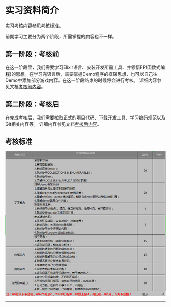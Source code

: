 # 实习资料简介

实习考核内容参见[考核标准](#考核标准)。

前期学习主要分为两个阶段，所需掌握的内容也不一样。

## 第一阶段：考核前

在这一阶段里，我们需要学习Elixir语言、安装开发所需工具、并领悟FP(函数式编程)的思想。在学习完语言后，需要掌握Demo程序的框架思想，也可以自己往Demo中添加部分游戏内容。在这一阶段结束的时候将会进行考核。
详细内容参见文档[考核前内容](/lib/考核前内容.md)。

## 第二阶段：考核后

在完成考核后，我们需要拉取正式的项目代码、下载开发工具、学习编码规范以及Git相关内容等。
详细内容参见文档[考核后内容](/lib/考核后内容.md)。

## 考核标准

![avatar](/res/考核标准.png)

---
